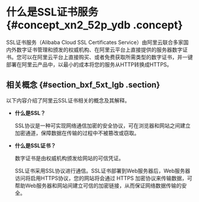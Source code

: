 # 什么是SSL证书服务 {#concept_xn2_52p_ydb .concept}

SSL证书服务（Alibaba Cloud SSL Certificates Service）由阿里云联合多家国内外数字证书管理和颁发的权威机构、在阿里云平台上直接提供的服务器数字证书。您可以在阿里云平台上直接购买、或者免费获取所需类型的数字证书，并一键部署在阿里云产品中，以最小的成本将您的服务从HTTP转换成HTTPS。

## 相关概念 {#section_bxf_5xt_lgb .section}

以下内容介绍了阿里云SSL证书相关的概念及其解释。

-   **什么是SSL？**

    SSL协议是一种可实现网络通信加密的安全协议，可在浏览器和网站之间建立加密通道，保障数据在传输的过程中不被篡改或窃取。

-   **什么是SSL证书？**

    数字证书是由权威机构颁发给网站的可信凭证。

    SSL证书采用SSL协议进行通信。SSL证书部署到Web服务器后，Web服务器访问将启用HTTPS协议，您的网站将会通过 HTTPS 加密协议来传输数据，可帮助Web服务器和网站间建立可信的加密链接，从而保证网络数据传输的安全。


